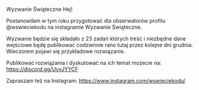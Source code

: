 Wyzwanie Świąteczne
Hej!

Postanowiłam w tym roku przygotować dla obserwatorów profilu @wswieciekodu na instagramie Wyzwanie Świąteczne.

Wyzwanie będzie się składało z 23 zadań których treść i niezbędne dane wejściowe będę publikować codziennie rano tutaj przez kolejne dni grudnia. Wieczorem pojawi się przykładowe rozwiązanie.

Publikować rozwiązania i dyskutować na ich temat możecie na: https://discord.gg/UvvJYYCF

Zapraszam też na Instagram: https://www.instagram.com/wswieciekodu/
